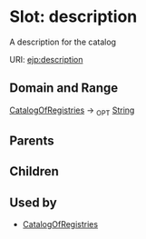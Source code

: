 
# Slot: description


A description for the catalog

URI: [ejp:description](http://purl.org/ejp-rd/vocabulary/description)

## Domain and Range

[CatalogOfRegistries](CatalogOfRegistries.md) ->  <sub>OPT</sub> [String](String.md)

## Parents


## Children


## Used by

 * [CatalogOfRegistries](CatalogOfRegistries.md)

